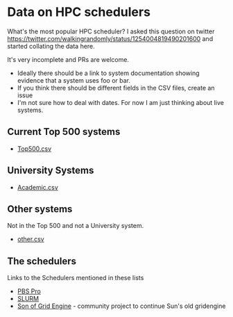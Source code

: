 # Data on HPC schedulers

What's the most popular HPC scheduler?  I asked this question on twitter https://twitter.com/walkingrandomly/status/1254004819490201600 and started collating the data here.  

It's very incomplete and PRs are welcome.  
* Ideally there should be a link to system documentation showing evidence that a system uses foo or bar.
* If you think there should be different fields in the CSV files, create an issue
* I'm not sure how to deal with dates.  For now I am just thinking about live systems.

## Current Top 500 systems

* [Top500.csv](./top500.csv)

## University Systems

* [Academic.csv](./Academic.csv)

## Other systems

Not in the Top 500 and not a University system.

* [other.csv](./other.csv)

## The schedulers

Links to the Schedulers mentioned in these lists

* [PBS Pro](https://www.pbspro.org/)
* [SLURM](https://slurm.schedmd.com/documentation.html)
* [Son of Grid Engine](https://sourceforge.net/projects/gridengine/) - community project to continue Sun's old gridengine 

